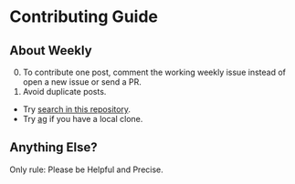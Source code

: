 # Contributing Guide

## About Weekly

0. To contribute one post, comment the working weekly issue instead of open a new issue or send a PR.
0. Avoid duplicate posts.
  - Try [search in this repository](https://github.com/dyweb/web-stuff/search?q=tensorflow&type=Issues&utf8=%E2%9C%93).
  - Try [ag](https://github.com/ggreer/the_silver_searcher) if you have a local clone.

## Anything Else?

Only rule: Please be Helpful and Precise.
